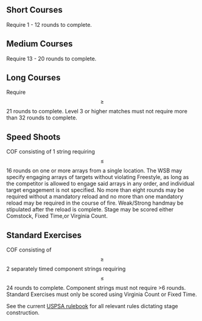 ## Short Courses
Require 1 - 12 rounds to complete.
## Medium Courses
Require 13 - 20 rounds to complete.
## Long Courses 
Require $$\geq$$ 21 rounds to complete. Level 3 or higher matches must not require more than 32 rounds to complete.
## Speed Shoots
COF consisting of 1 string requiring $$\leq$$ 16 rounds on one or more arrays from a single location. The WSB may specify engaging arrays of targets without violating Freestyle, as long as the competitor is allowed to engage said arrays in any order, and individual target engagement is not specified. No more than eight rounds may be required without a mandatory reload and no more than one mandatory reload may be required in the course of fire. Weak/Strong handmay be stipulated after the reload is complete. Stage may be scored either Comstock, Fixed Time,or Virginia Count.
## Standard Exercises
COF consisting of $$\geq$$ 2 separately timed component strings requiring $$\leq$$ 24 rounds to complete. Component strings must not require >6 rounds. Standard Exercises must only be scored using Virginia Count or Fixed Time. 

See the current [USPSA rulebook](https://uspsa.org/viewer/USPSA-Competition-Rules.pdf) for all relevant rules dictating stage construction.
